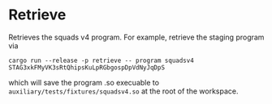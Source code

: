# Retrieve

Retrieves the squads v4 program. For example, retrieve the staging program via
```
cargo run --release -p retrieve -- program squadsv4 STAG3xkFMyVK3sRtQhipsKuLpRGbgospDpVdNyJqDpS
```
which will save the program .so execuable to `auxiliary/tests/fixtures/squadsv4.so` at the root of the workspace.

